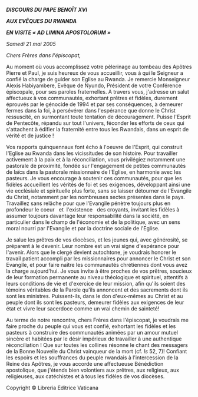 ***DISCOURS DU PAPE BENOÎT XVI***

***AUX EVÊQUES DU RWANDA***

***EN VISITE « AD LIMINA APOSTOLORUM »***

*Samedi 21 mai 2005*

*Chers Frères dans l'épiscopat,*

Au moment où vous accomplissez votre pèlerinage au tombeau des Apôtres Pierre et Paul, je suis heureux de vous accueillir, vous à qui le Seigneur a confié la charge de guider son Eglise au Rwanda. Je remercie Monseigneur Alexis Habiyambere, Evêque de Nyundo, Président de votre Conférence épiscopale, pour ses paroles fraternelles. A travers vous, j'adresse un salut affectueux à vos communautés, exhortant prêtres et fidèles, durement éprouvés par le génocide de 1994 et par ses conséquences, à demeurer fermes dans la foi, à persévérer dans l'espérance que donne le Christ ressuscité, en surmontant toute tentation de découragement. Puisse l'Esprit de Pentecôte, répandu sur tout l'univers, féconder les efforts de ceux qui s'attachent à édifier la fraternité entre tous les Rwandais, dans un esprit de vérité et de justice !

Vos rapports quinquennaux font écho à l'oeuvre de l'Esprit, qui construit l'Eglise au Rwanda dans les vicissitudes de son histoire. Pour travailler activement à la paix et à la réconciliation, vous privilégiez notamment une pastorale de proximité, fondée sur l'engagement de petites communautés de laïcs dans la pastorale missionnaire de l'Eglise, en harmonie avec les pasteurs. Je vous encourage à soutenir ces communautés, pour que les fidèles accueillent les vérités de foi et ses exigences, développant ainsi une vie ecclésiale et spirituelle plus forte, sans se laisser détourner de l'Evangile du Christ, notamment par les nombreuses sectes présentes dans le pays. Travaillez sans relâche pour que l'Evangile pénètre toujours plus en profondeur le coeur   et  l'existence   des croyants, invitant les fidèles à assumer toujours davantage leur responsabilité dans la société, en particulier dans le champ de l'économie et de la politique, avec un sens moral nourri par l'Evangile et par la doctrine sociale de l'Eglise.

Je salue les prêtres de vos diocèses, et les jeunes qui, avec générosité, se préparent à le devenir. Leur nombre est un vrai signe d'espérance pour l'avenir. Alors que le clergé devient autochtone, je voudrais honorer le travail patient accompli par les missionnaires pour annoncer le Christ et son Evangile, et pour faire naître les communautés chrétiennes dont vous avez la charge aujourd'hui. Je vous invite à être proches de vos prêtres, soucieux de leur formation permanente au niveau théologique et spirituel, attentifs à leurs conditions de vie et d'exercice de leur mission, afin qu'ils soient des témoins véritables de la Parole qu'ils annoncent et des sacrements dont ils sont les ministres. Puissent-ils, dans le don d'eux-mêmes au Christ et au peuple dont ils sont les pasteurs, demeurer fidèles aux exigences de leur état et vivre leur sacerdoce comme un vrai chemin de sainteté!

Au terme de notre rencontre, chers Frères dans l'épiscopat, je voudrais me faire proche du peuple qui vous est confié, exhortant les fidèles et les pasteurs à construire des communautés animées par un amour mutuel sincère et habitées par le désir impérieux de travailler à une authentique réconciliation ! Que sur toutes les collines résonne le chant des messagers de la Bonne Nouvelle du Christ vainqueur de la mort (cf. *Is* 52, 7)! Confiant les espoirs et les souffrances du peuple rwandais à l'intercession de la Reine des Apôtres, je vous accorde une affectueuse Bénédiction apostolique, que j'étends bien volontiers aux prêtres, aux religieux, aux religieuses, aux catéchistes et à tous les fidèles de vos diocèses.

Copyright © Libreria Editrice Vaticana